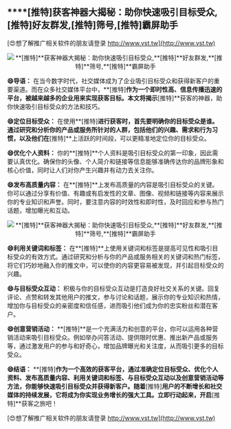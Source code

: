 ## ****[推特]**获客神器大揭秘：助你快速吸引目标受众,**[推特]**好友群发,**[推特]**筛号,**[推特]**霸屏助手**

[😍想了解推广相关软件的朋友请登录 http://www.vst.tw](http://www.vst.tw)

 <center><img src="https://vst.tw/MP4/tuiguang/png/6.png" alt="**[推特]**获客神器大揭秘：助你快速吸引目标受众,**[推特]**好友群发,**[推特]**筛号,**[推特]**霸屏助手"></center>

**😄导语：**
在当今数字时代，社交媒体成为了企业吸引目标受众和获得新客户的重要渠道。而在众多社交媒体平台中，**[推特]**作为一个即时性高、信息传播迅速的平台，被越来越多的企业用来实现获客目标。本文将揭示**[推特]**获客的神器，助你快速吸引目标受众的方法和技巧。

**😄定位目标受众：**
在使用**[推特]**进行获客时，首先要明确你的目标受众是谁。通过研究和分析你的产品或服务所针对的人群，包括他们的兴趣、需求和行为习惯，以及他们在**[推特]**上活跃的时间段，可以更精准地定位你的目标受众。

**😄优化个人资料：**
你的**[推特]**个人资料是吸引目标受众的第一印象，因此需要认真优化。确保你的头像、个人简介和链接等信息能够准确传达你的品牌形象和核心价值，同时让人们对你产生兴趣并有动力去关注你。

**😄发布高质量内容：**
在**[推特]**上发布高质量的内容是吸引目标受众的关键。你可以通过分享有价值、有趣或有启发性的文章、图像、视频和链接等内容来展示你的专业知识和声誉。同时，要注意内容的时效性和即时性，及时回应和参与热门话题，增加曝光和互动。

 <center><img src="https://vst.tw/MP4/tuiguang/png/0.png" alt="**[推特]**获客神器大揭秘：助你快速吸引目标受众,**[推特]**好友群发,**[推特]**筛号,**[推特]**霸屏助手"></center>

**😄利用关键词和标签：**
在**[推特]**上使用关键词和标签是提高可见性和吸引目标受众的有效方式。通过研究和分析与你的产品或服务相关的关键词和热门标签，将它们巧妙地融入你的推文中，可以使你的内容更容易被发现，并引起目标受众的兴趣。

**😄与目标受众互动：**
积极与你的目标受众互动是打造良好社交关系的关键。回复评论、点赞和转发其他用户的推文，参与讨论和话题，展示你的专业知识和热情，增加你与目标受众的亲密度和信任感，进而吸引他们成为你的忠实粉丝和潜在客户。

**😄创意营销活动：**
**[推特]**是一个充满活力和创意的平台，你可以运用各种营销活动来吸引目标受众。例如举办问答活动、提供限时优惠、推出新产品或服务等，通过激发用户的参与和好奇心，增加品牌曝光和关注度，从而吸引更多的目标受众。

**😄结语：**
**[推特]**作为一个高效的获客平台，通过准确定位目标受众、优化个人资料、发布高质量内容、利用关键词和标签、与目标受众互动以及创意营销活动等方法，你能够快速吸引目标受众并获得新客户。随着**[推特]**用户的不断增长和社交媒体的持续发展，它将成为你实现业务增长的强大工具。立即行动起来，开启**[推特]**获客之旅吧！

[😍想了解推广相关软件的朋友请登录 http://www.vst.tw](http://www.vst.tw)



